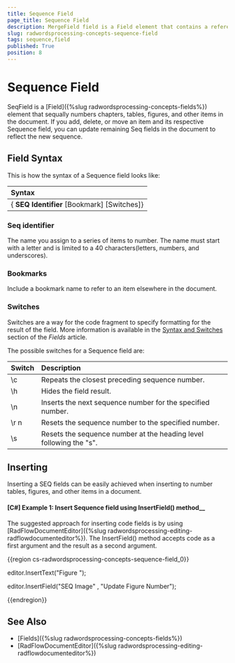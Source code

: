 ```yaml
---
title: Sequence Field
page_title: Sequence Field
description: MergeField field is a Field element that contains a reference to a data field by its name.
slug: radwordsprocessing-concepts-sequence-field
tags: sequence,field
published: True
position: 8
---
```


# Sequence Field



SeqField is a [Field]({%slug radwordsprocessing-concepts-fields%}) element that sequally numbers chapters, tables, figures, and other items in the document. 
If you add, delete, or move an item and its respective Sequence field, you can update remaining Seq fields in the document to reflect the new sequence.

## Field Syntax
This is how the syntax of a Sequence field looks like: 

| Syntax   				                 |
| :---     				                 |
| { **SEQ Identifier** [Bookmark] [Switches]} |

### Seq identifier
The name you assign to a series of items to number. The name must start with a letter and is limited to a 40 characters(letters, numbers, and underscores).

### Bookmarks
Include a bookmark name to refer to an item elsewhere in the document.

### Switches
Switches are a way for the code fragment to specify formatting for the result of the field. More information is available in the [Syntax and Switches](https://docs.telerik.com/devtools/document-processing/libraries/radwordsprocessing/concepts/fields/fields#syntax-and-switches) section of the _Fields_ article.

The possible switches for a Sequence field are:

| Switch                 | Description                                                                                   |
| :---                   | :---                                                                                          |
| \c                     | Repeats the closest preceding sequence number.                                                |
| \h                     | Hides the field result.                                                                       |
| \n                     | Inserts the next sequence number for the specified number.                                   |
| \r n                   | Resets the sequence number to the specified number.                                           |
| \s                     | Resets the sequence number at the heading level following the "s".                            |


## Inserting 

Inserting a SEQ fields can be easily achieved when inserting to number tables, figures, and other items in a document.

#### __[C#] Example 1: Insert Sequence field__ using InsertField() method__

The suggested approach for inserting code fields is by using [RadFlowDocumentEditor]({%slug radwordsprocessing-editing-radflowdocumenteditor%}). The InsertField() method accepts code as a first argument and the result as a second argument.

{{region cs-radwordsprocessing-concepts-sequence-field_0}}

editor.InsertText("Figure ");

editor.InsertField("SEQ Image" , "Update Figure Number");

{{endregion}}


## See Also

 * [Fields]({%slug radwordsprocessing-concepts-fields%})
 * [RadFlowDocumentEditor]({%slug radwordsprocessing-editing-radflowdocumenteditor%})